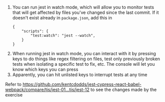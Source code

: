 1. You can run jest in watch mode, which will allow you to monitor tests that will get affected by files you've changed since the last commit. If it doesn't exist already in `package.json`, add this in
    ```
    {
        "scripts": {
            "test:watch": "jest --watch",
        }
    }
    ```
1. When running jest in watch mode, you can interact with it by pressing keys to do things like regex filtering on files, test only previously broken tests when isolating a specific test to fix, etc. The console will let you know which keys you can press
1. Apparently, you can hit unlisted keys to interrupt tests at any time

Refer to https://github.com/kentcdodds/jest-cypress-react-babel-webpack/compare/tjs/jest-01...tjs/jest-12 to see the changes made by the exercise
